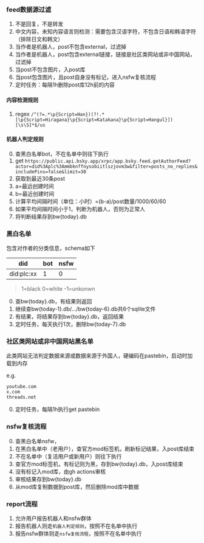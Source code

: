 ### feed数据源过滤

1. 不是回复，不是转发
2. 中文内容，未知内容语言则检测：需要包含汉语字符，不包含日语和韩语字符（排除日文和韩文）
3. 当作者是机器人，post不包含external，过滤掉
4. 当作者是机器人，post包含external链接，链接是社区类网站或非中国网站，过滤掉
5. 当post不包含图片，入post库
6. 当post包含图片，且post自身没有标记，进入nsfw复核流程
7. 定时任务：每隔1h删除post库12h前的内容

#### 内容检测规则

1. regex `/^(?=.*\p{Script=Han})(?!.*[\p{Script=Hiragana}\p{Script=Katakana}\p{Script=Hangul}])[\s\S]*$/us`

#### 机器人判定规则

0. 查黑白名单bot，不在名单中则往下执行
1. get `https://public.api.bsky.app/xrpc/app.bsky.feed.getAuthorFeed?actor=did%3Aplc%3Ammbknffnysobiitlszjovm3w&filter=posts_no_replies&includePins=false&limit=30`
2. 获取到最近30条post
3. a=最远创建时间
4. b=最近创建时间
5. 计算平均间隔时间（单位：小时）=(b-a)/post数量/1000/60/60
6. 如果平均间隔时间小于1，判断为机器人，否则为正常人
7. 将判断结果存到bw{today}.db

### 黑白名单

包含对作者的分类信息，schema如下

|did|bot|nsfw|
|---|---|----|
|did:plc:xx|1|0|

>1=black 0=white -1=unkonwn

0. 查bw{today}.db，有结果则返回
1. 继续查bw{today-1}.db/.../bw{today-6}.db共6个sqlite文件
2. 有结果，将结果存到bw{today}.db，返回结果
3. 定时任务，每天执行1次，删除bw{today-7}.db

### 社区类网站或非中国网站黑名单

此类网站无法判定数据来源或数据来源于外国人，硬编码在pastebin，启动时加载到内存

e.g.
```
youtube.com
x.com
threads.net
```

0. 定时任务，每隔1h执行get pastebin

### nsfw复核流程

0. 查黑白名单nsfw，
1. 在黑白名单中（老用户），查官方mod标签机，刷新标记结果，入post库结束
3. 不在名单中（复活用户或新用户）则往下执行
4. 查官方mod标签机，有标记则为黑，存到bw{today}.db，入post库结束
5. 没有标记入mod库，由gh actions审核
6. 审核结果存到bw{today}.db
8. 从mod库复制数据到post库，然后删除mod库中数据

### report流程

1. 允许用户报告机器人和nsfw群体
2. 报告机器人则走`机器人判定规则`，按照不在名单中执行
3. 报告nsfw群体则走`nsfw复核流程`，按照不在名单中执行
